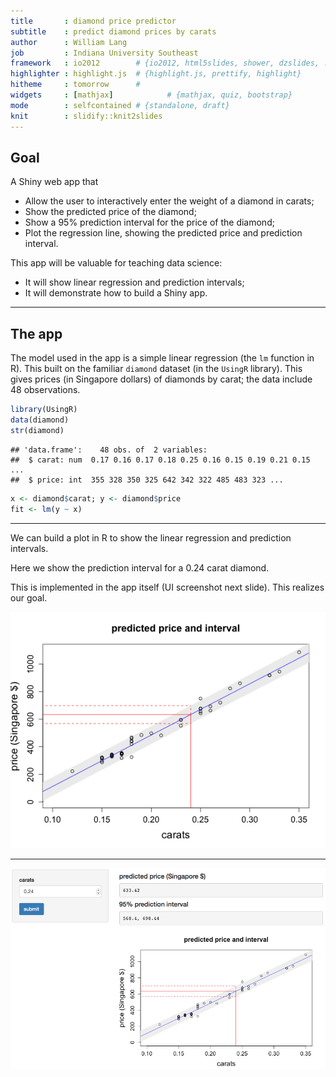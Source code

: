 ```yaml
---
title       : diamond price predictor
subtitle    : predict diamond prices by carats
author      : William Lang 
job         : Indiana University Southeast
framework   : io2012        # {io2012, html5slides, shower, dzslides, ...}
highlighter : highlight.js  # {highlight.js, prettify, highlight}
hitheme     : tomorrow      # 
widgets     : [mathjax]            # {mathjax, quiz, bootstrap}
mode        : selfcontained # {standalone, draft}
knit        : slidify::knit2slides
---
```



## Goal

A Shiny web app that 

* Allow the user to interactively enter the weight of a diamond in carats;
* Show the predicted price of the diamond;
* Show a 95% prediction interval for the price of the diamond;
* Plot the regression line, showing the predicted price and prediction interval.

This app will be valuable for teaching data science:

* It will show linear regression and prediction intervals;
* It will demonstrate how to build a Shiny app.

---

## The app

The model used in the app is a simple linear regression (the <code>lm</code> function in R). This built on the familiar <code>diamond</code> dataset (in the <code>UsingR</code> library). This gives prices (in Singapore dollars) of diamonds by carat; the data include 48 observations.


```r
library(UsingR)
data(diamond)
str(diamond)
```

```
## 'data.frame':	48 obs. of  2 variables:
##  $ carat: num  0.17 0.16 0.17 0.18 0.25 0.16 0.15 0.19 0.21 0.15 ...
##  $ price: int  355 328 350 325 642 342 322 485 483 323 ...
```

```r
x <- diamond$carat; y <- diamond$price
fit <- lm(y ~ x)
```

---
We can build a plot in R to show the linear regression and prediction intervals.

Here we show the prediction interval for a 0.24 carat diamond. 

This is implemented in the app itself (UI screenshot next slide). This realizes our goal.

![plot of chunk unnamed-chunk-2](assets/fig/unnamed-chunk-2-1.png)

---


![](DiamondPrice_screenshot.png)



